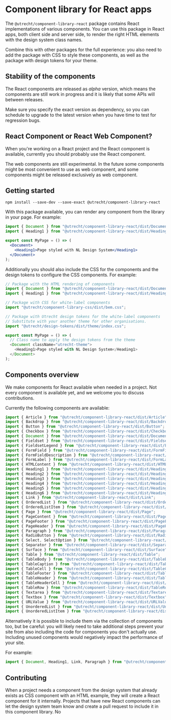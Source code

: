 <!-- @license CC0-1.0 -->

# Component library for React apps

The `@utrecht/component-library-react` package contains React implementations of various components. You can use this package in React apps, both client side and server side, to render the right HTML elements with the design system class names.

Combine this with other packages for the full experience: you also need to add the package with CSS to style these components, as well as the package with design tokens for your theme.

## Stability of the components

The React components are released as _alpha_ version, which means the components are still work in progress and it is likely that some APIs will between releases.

Make sure you specify the exact version as dependency, so you can schedule to upgrade to the latest version when you have time to test for regression bugs.

## React Component or React Web Component?

When you're working on a React project and the React component is available, currently you should probably use the React component.

The web components are still experimental. In the future some components might be most convenient to use as web component, and some components might be released exclusively as web component.

## Getting started

```shell
npm install --save-dev --save-exact @utrecht/component-library-react
```

With this package available, you can render any component from the library in your page. For example:

```jsx
import { Document } from "@utrecht/component-library-react/dist/Document";
import { Heading1 } from "@utrecht/component-library-react/dist/Heading1";

export const MyPage = () => (
  <Document>
    <Heading1>Page styled with NL Design System</Heading1>
  </Document>
);
```

Additionally you should also include the CSS for the components and the design tokens to configure the CSS components. For example:

```js
// Package with the HTML rendering of components
import { Document } from "@utrecht/component-library-react/dist/Document";
import { Heading1 } from "@utrecht/component-library-react/dist/Heading1";

// Package with CSS for white-label components
import "@utrecht/component-library-css/dist/bem.css";

// Package with Utrecht design tokens for the white-label components
// Substitute with your another theme for other organisations.
import "@utrecht/design-tokens/dist/theme/index.css";

export const MyPage = () => (
  // Class name to apply the design tokens from the theme
  <Document className="utrecht-theme">
    <Heading1>Page styled with NL Design System</Heading1>
  </Document>
);
```

## Components overview

We make components for React available when needed in a project. Not every component is available yet, and we welcome you to discuss contributions.

Currently the following components are available:

```js
import { Article } from "@utrecht/component-library-react/dist/Article";
import { Backdrop } from "@utrecht/component-library-react/dist/Backdrop";
import { Button } from "@utrecht/component-library-react/dist/Button";
import { Checkbox } from "@utrecht/component-library-react/dist/Checkbox";
import { Document } from "@utrecht/component-library-react/dist/Document";
import { Fieldset } from "@utrecht/component-library-react/dist/Fieldset";
import { FieldsetLegend } from "@utrecht/component-library-react/dist/FieldsetLegend";
import { FormField } from "@utrecht/component-library-react/dist/FormField";
import { FormFieldDescription } from "@utrecht/component-library-react/dist/FormFieldDescription";
import { FormLabel } from "@utrecht/component-library-react/dist/FormLabel";
import { HTMLContent } from "@utrecht/component-library-react/dist/HTMLContent";
import { Heading1 } from "@utrecht/component-library-react/dist/Heading1";
import { Heading2 } from "@utrecht/component-library-react/dist/Heading2";
import { Heading3 } from "@utrecht/component-library-react/dist/Heading3";
import { Heading4 } from "@utrecht/component-library-react/dist/Heading4";
import { Heading5 } from "@utrecht/component-library-react/dist/Heading5";
import { Heading6 } from "@utrecht/component-library-react/dist/Heading6";
import { Link } from "@utrecht/component-library-react/dist/Link";
import { OrderedList } from "@utrecht/component-library-react/dist/OrderedList";
import { OrderedListItem } from "@utrecht/component-library-react/dist/OrderedListItem";
import { Page } from "@utrecht/component-library-react/dist/Page";
import { PageContent } from "@utrecht/component-library-react/dist/PageContent";
import { PageFooter } from "@utrecht/component-library-react/dist/PageFooter";
import { PageHeader } from "@utrecht/component-library-react/dist/PageHeader";
import { Paragraph } from "@utrecht/component-library-react/dist/Paragraph";
import { RadioButton } from "@utrecht/component-library-react/dist/RadioButton";
import { Select, SelectOption } from "@utrecht/component-library-react/dist/Select";
import { Separator } from "@utrecht/component-library-react/dist/Separator";
import { Surface } from "@utrecht/component-library-react/dist/Surface";
import { Table } from "@utrecht/component-library-react/dist/Table";
import { TableBody } from "@utrecht/component-library-react/dist/TableBody";
import { TableCaption } from "@utrecht/component-library-react/dist/TableCaption";
import { TableCell } from "@utrecht/component-library-react/dist/TableCell";
import { TableFooter } from "@utrecht/component-library-react/dist/TableFooter";
import { TableHeader } from "@utrecht/component-library-react/dist/TableHeader";
import { TableHeaderCell } from "@utrecht/component-library-react/dist/TableHeaderCell";
import { TableRow } from "@utrecht/component-library-react/dist/TableRow";
import { Textarea } from "@utrecht/component-library-react/dist/Textarea";
import { Textbox } from "@utrecht/component-library-react/dist/Textbox";
import { URLValue } from "@utrecht/component-library-react/dist/URLValue";
import { UnorderedList } from "@utrecht/component-library-react/dist/UnorderedList";
import { UnorderedListItem } from "@utrecht/component-library-react/dist/UnorderedListItem";
```

Alternatively it is possible to include them via the collection of components too, but be careful: you will likely need to take additional steps prevent your site from also including the code for components you don't actually use. Including unused components would negatively impact the performance of your site.

For example:

```js
import { Document, Heading1, Link, Paragraph } from "@utrecht/component-library-react";
```

## Contributing

When a project needs a component from the design system that already exists as CSS component with an HTML example, they will create a React component for it internally. Projects that have new React components can let the design system team know and create a pull request to include it in this component library. No
